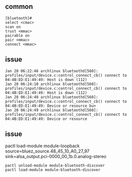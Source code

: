 
## common
```
[bluetooth]#
select <cmac>
scan on
trust <mmac>
pairable on
pair <mmac>
connect <mmac>
```


## issue
```
Jan 28 06:22:46 archlinux bluetoothd[560]: profiles/input/device.c:control_connect_cb() connect to 04:4B:ED:E1:49:49: Host is down (112)
Jan 28 06:24:10 archlinux bluetoothd[560]: profiles/input/device.c:control_connect_cb() connect to 04:4B:ED:E1:49:49: Host is down (112)
Jan 28 06:24:40 archlinux bluetoothd[560]: profiles/input/device.c:control_connect_cb() connect to 04:4B:ED:E1:49:49: Device or resource bu>
Jan 28 06:24:49 archlinux bluetoothd[560]: profiles/input/device.c:control_connect_cb() connect to 04:4B:ED:E1:49:49: Device or resource
```

## issue
pactl load-module module-loopback \
source=bluez_source.48_45_10_A0_27_97 \
sink=alsa_output.pci-0000_00_1b.0.analog-stereo

```
pactl unload-module module-bluetooth-discover
pactl load-module module-bluetooth-discover
```

